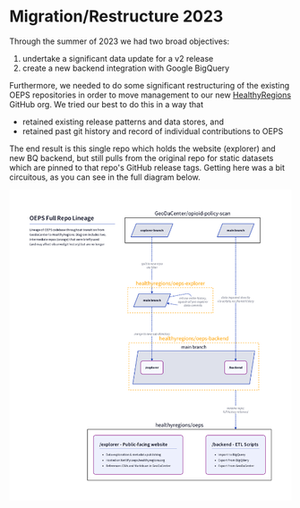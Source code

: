 # Migration/Restructure 2023

Through the summer of 2023 we had two broad objectives:

1. undertake a significant data update for a v2 release
2. create a new backend integration with Google BigQuery

Furthermore, we needed to do some significant restructuring of the existing OEPS repositories in order to move management to our new [HealthyRegions](https://github.com/healthyregions) GitHub org. We tried our best to do this in a way that 

- retained existing release patterns and data stores, and
- retained past git history and record of individual contributions to OEPS

The end result is this single repo which holds the website (explorer) and new BQ backend, but still pulls from the original repo for static datasets which are pinned to that repo's GitHub release tags. Getting here was a bit circuitous, as you can see in the full diagram below.

![oeps repo migration](./img/oeps-repo-migration.png)